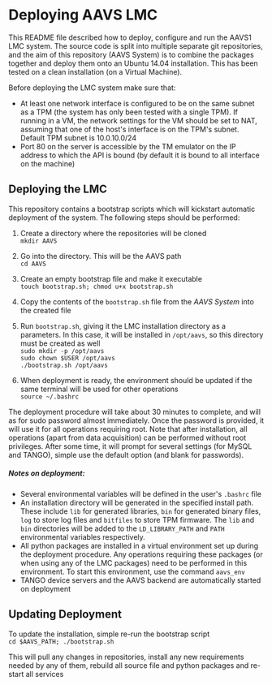 
# Deploying AAVS LMC

This README file described how to deploy, configure and run the AAVS1 LMC system.
The source code is split into multiple separate git repositories, and the aim of
this repository (AAVS System) is to combine the packages together and deploy
them onto an Ubuntu 14.04 installation. This has been tested on a clean installation
(on a Virtual Machine).

Before deploying the LMC system make sure that:
- At least one network interface is configured to be on the same subnet as a TPM
(the system has only been tested with a single TPM). If running in a VM, the network
settings for the VM should be set to NAT, assuming that one of the host's interface
is on the TPM's subnet. Default TPM subnet is 10.0.10.0/24
- Port 80 on the server is accessible by the TM emulator on the IP address to which the
API is bound (by default it is bound to all interface on the machine)

## Deploying the LMC

This repository contains a bootstrap scripts which will kickstart automatic deployment
of the system. The following steps should be performed:

1. Create a directory where the repositories will be cloned  
`mkdir AAVS`

2. Go into the directory. This will be the AAVS path  
`cd AAVS`

3. Create an empty bootstrap file and make it executable  
`touch bootstrap.sh; chmod u+x bootstrap.sh`

4. Copy the contents of the `bootstrap.sh` file from the *AAVS System* into the created
file

5. Run `bootstrap.sh`, giving it the LMC installation directory as a parameters. In this case,
it will be installed in `/opt/aavs`, so this directory must be created as well  
`sudo mkdir -p /opt/aavs`  
`sudo chown $USER /opt/aavs `  
`./bootstrap.sh /opt/aavs`  

6. When deployment is ready, the environment should be updated if the same terminal will be
used for other operations  
`source ~/.bashrc`

The deployment procedure will take about 30 minutes to complete, and will as for sudo
password almost immediately. Once the password is provided, it will use it for all operations
requiring root. Note that after installation, all operations (apart from data acquisition) can
be performed without root privileges. After some time, it will prompt for several settings
 (for MySQL and TANGO), simple use the default option (and blank for passwords).

##### Notes on deployment:
- Several environmental variables will be defined in the user's `.bashrc` file
- An installation directory will be generated in the specified install path. These include
`lib` for generated libraries, `bin` for generated binary files, `log` to store log files and
`bitfiles` to store TPM firmware. The `lib` and `bin` directories will be added to the
`LD_LIBRARY_PATH` and `PATH` environmental variables respectively.
- All python packages are installed in a virtual environment set up during the deployment
procedure. Any operations requiring these packages (or when using any of the LMC packages)
need to be performed in this environment. To start this environment, use the command `aavs_env`
- TANGO device servers and the AAVS backend are automatically started on deployment

## Updating Deployment

To update the installation, simple re-run the bootstrap script  
`cd $AAVS_PATH; ./bootstrap.sh`

This will pull any changes in repositories, install any new requirements needed by any of them, rebuild all source file and python packages and re-start all services
